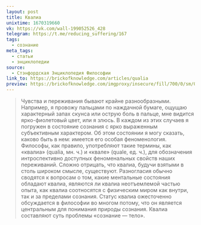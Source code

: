 ```yaml
---
layout: post
title: Квалиа
unixtime: 1670319660
vk: https://vk.com/wall-199052526_428
telegram: https://t.me/reducing_suffering/167
tags:
  - сознание
meta_tags:
  - статьи
  - энциклопедии
source:
  - Стэнфордская Энциклопедия Философии
link_to: https://brickofknowledge.com/articles/qualia
preview: https://brickofknowledge.com/imgproxy/insecure/fill/700/0/sm/0/plain/local:///73aa2b8c18e2571966f2c066041a7e03.jpeg
---
```

>Чувства и переживания бывают крайне разнообразными. Например, я провожу пальцами по наждачной бумаге, ощущаю характерный запах скунса или острую боль в пальце, мне видится ярко-фиолетовый цвет, или я злюсь. В каждом из этих случаев я погружен в состояние сознания с ярко выраженным субъективным характером. Об этом состоянии я могу сказать, каково быть в нем: имеется его особая феноменология. Философы, как правило, употребляют такие термины, как «квалиа» (qualia, мн. ч.) и «квале» (quale, ед. ч.), для обозначения интроспективно доступных феноменальных свойств наших переживаний. Сложно отрицать, что квалиа, будучи взятыми в столь широком смысле, существуют. Разногласия обычно сводятся к вопросам о том, какие ментальные состояния обладают квалиа, являются ли квалиа неотъемлемой частью опыта, как квалиа соотносятся с физическим миром как внутри, так и за пределами сознания. Статус квалиа ожесточенно обсуждается в философии во многом потому, что он является центральным для понимания природы сознания. Квалиа составляют суть проблемы «сознание — тело».